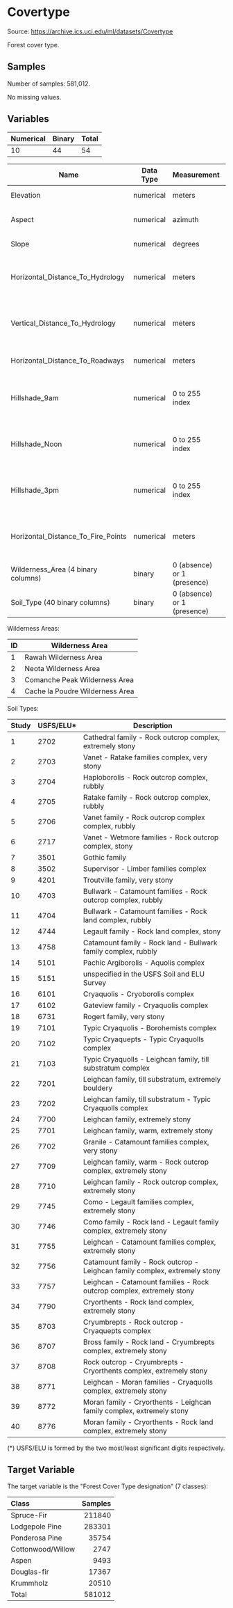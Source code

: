 # Covertype

Source: https://archive.ics.uci.edu/ml/datasets/Covertype

Forest cover type.

## Samples

Number of samples: 581,012.

No missing values.

## Variables

| Numerical | Binary | Total |
| :--- | :--- | :--- |
| 10 | 44 | 54 |

| Name | Data Type | Measurement | Description |
| --- | --- | --- | --- |
| Elevation | numerical | meters | Elevation in meters |
| Aspect | numerical | azimuth | Aspect in degrees azimuth |
| Slope | numerical | degrees | Slope in degrees |
| Horizontal_Distance_To_Hydrology | numerical | meters | Horz Dist to nearest surface water features |
| Vertical_Distance_To_Hydrology | numerical | meters | Vert Dist to nearest surface water features |
| Horizontal_Distance_To_Roadways | numerical | meters | Horz Dist to nearest roadway |
| Hillshade_9am | numerical | 0 to 255 index | Hillshade index at 9am, summer solstice |
| Hillshade_Noon | numerical | 0 to 255 index | Hillshade index at noon, summer soltice |
| Hillshade_3pm | numerical | 0 to 255 index | Hillshade index at 3pm, summer solstice |
| Horizontal_Distance_To_Fire_Points | numerical | meters | Horz Dist to nearest wildfire ignition points |
| Wilderness_Area (4 binary columns) | binary | 0 (absence) or 1 (presence) | Wilderness area designation |
| Soil_Type (40 binary columns) | binary | 0 (absence) or 1 (presence) | Soil Type designation |

Wilderness Areas:

| ID | Wilderness Area |
| --- | --- |
| 1 | Rawah Wilderness Area |
| 2 | Neota Wilderness Area |
| 3 | Comanche Peak Wilderness Area |
| 4 | Cache la Poudre Wilderness Area |

Soil Types:

| Study | USFS/ELU* | Description |
| --- | --- | --- |
 1 | 2702 | Cathedral family - Rock outcrop complex, extremely stony |
 2 | 2703 | Vanet - Ratake families complex, very stony |
 3 | 2704 | Haploborolis - Rock outcrop complex, rubbly |
 4 | 2705 | Ratake family - Rock outcrop complex, rubbly |
 5 | 2706 | Vanet family - Rock outcrop complex complex, rubbly |
 6 | 2717 | Vanet - Wetmore families - Rock outcrop complex, stony |
 7 | 3501 | Gothic family |
 8 | 3502 | Supervisor - Limber families complex |
 9 | 4201 | Troutville family, very stony |
10 | 4703 | Bullwark - Catamount families - Rock outcrop complex, rubbly |
11 | 4704 | Bullwark - Catamount families - Rock land complex, rubbly |
12 | 4744 | Legault family - Rock land complex, stony |
13 | 4758 | Catamount family - Rock land - Bullwark family complex, rubbly |
14 | 5101 | Pachic Argiborolis - Aquolis complex |
15 | 5151 | unspecified in the USFS Soil and ELU Survey |
16 | 6101 | Cryaquolis - Cryoborolis complex |
17 | 6102 | Gateview family - Cryaquolis complex |
18 | 6731 | Rogert family, very stony |
19 | 7101 | Typic Cryaquolis - Borohemists complex |
20 | 7102 | Typic Cryaquepts - Typic Cryaquolls complex |
21 | 7103 | Typic Cryaquolls - Leighcan family, till substratum complex |
22 | 7201 | Leighcan family, till substratum, extremely bouldery |
23 | 7202 | Leighcan family, till substratum - Typic Cryaquolls complex |
24 | 7700 | Leighcan family, extremely stony |
25 | 7701 | Leighcan family, warm, extremely stony |
26 | 7702 | Granile - Catamount families complex, very stony |
27 | 7709 | Leighcan family, warm - Rock outcrop complex, extremely stony |
28 | 7710 | Leighcan family - Rock outcrop complex, extremely stony |
29 | 7745 | Como - Legault families complex, extremely stony |
30 | 7746 | Como family - Rock land - Legault family complex, extremely stony |
31 | 7755 | Leighcan - Catamount families complex, extremely stony |
32 | 7756 | Catamount family - Rock outcrop - Leighcan family complex, extremely stony |
33 | 7757 | Leighcan - Catamount families - Rock outcrop complex, extremely stony |
34 | 7790 | Cryorthents - Rock land complex, extremely stony |
35 | 8703 | Cryumbrepts - Rock outcrop - Cryaquepts complex |
36 | 8707 | Bross family - Rock land - Cryumbrepts complex, extremely stony |
37 | 8708 | Rock outcrop - Cryumbrepts - Cryorthents complex, extremely stony |
38 | 8771 | Leighcan - Moran families - Cryaquolls complex, extremely stony |
39 | 8772 | Moran family - Cryorthents - Leighcan family complex, extremely stony |
40 | 8776 | Moran family - Cryorthents - Rock land complex, extremely stony |

(*) USFS/ELU is formed by the two most/least significant digits respectively.

## Target Variable

The target variable is the "Forest Cover Type designation" (7 classes):

| Class | Samples |
| :--- | ---: |
| Spruce-Fir | 211840 |
| Lodgepole Pine | 283301 | 
| Ponderosa Pine | 35754 |
| Cottonwood/Willow | 2747 |
| Aspen | 9493 |
| Douglas-fir | 17367 | 
| Krummholz | 20510 |
| Total | 581012